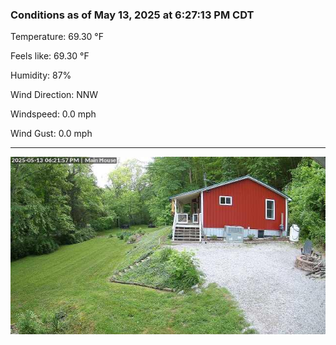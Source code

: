 ### Conditions as of May 13, 2025 at 6:27:13 PM CDT 

Temperature: 69.30 &deg;F

Feels like: 69.30 &deg;F

Humidity: 87%

Wind Direction: NNW

Windspeed: 0.0 mph

Wind Gust: 0.0 mph

---

<img src="./images/latest.jpeg"/>

